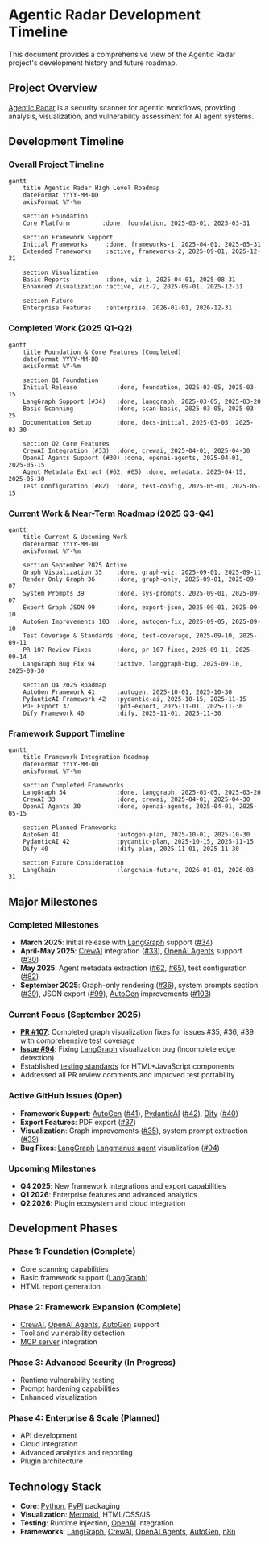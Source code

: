 # Agentic Radar Development Timeline

This document provides a comprehensive view of the Agentic Radar project's development history and future roadmap.

## Project Overview
[Agentic Radar](https://github.com/splx-ai/agentic-radar) is a security scanner for agentic workflows, providing analysis, visualization, and vulnerability assessment for AI agent systems.

## Development Timeline

### Overall Project Timeline
```mermaid
gantt
    title Agentic Radar High Level Roadmap
    dateFormat YYYY-MM-DD
    axisFormat %Y-%m
    
    section Foundation
    Core Platform         :done, foundation, 2025-03-01, 2025-03-31
    
    section Framework Support
    Initial Frameworks     :done, frameworks-1, 2025-04-01, 2025-05-31
    Extended Frameworks    :active, frameworks-2, 2025-09-01, 2025-12-31
    
    section Visualization
    Basic Reports          :done, viz-1, 2025-04-01, 2025-08-31
    Enhanced Visualization :active, viz-2, 2025-09-01, 2025-12-31
    
    section Future
    Enterprise Features    :enterprise, 2026-01-01, 2026-12-31
```

### Completed Work (2025 Q1-Q2)
```mermaid
gantt
    title Foundation & Core Features (Completed)
    dateFormat YYYY-MM-DD
    axisFormat %Y-%m
    
    section Q1 Foundation
    Initial Release           :done, foundation, 2025-03-05, 2025-03-15
    LangGraph Support (#34)   :done, langgraph, 2025-03-05, 2025-03-20
    Basic Scanning            :done, scan-basic, 2025-03-05, 2025-03-25
    Documentation Setup       :done, docs-initial, 2025-03-05, 2025-03-30
    
    section Q2 Core Features
    CrewAI Integration (#33)  :done, crewai, 2025-04-01, 2025-04-30
    OpenAI Agents Support (#30) :done, openai-agents, 2025-04-01, 2025-05-15
    Agent Metadata Extract (#62, #65) :done, metadata, 2025-04-15, 2025-05-30
    Test Configuration (#82)  :done, test-config, 2025-05-01, 2025-05-15
```

### Current Work & Near-Term Roadmap (2025 Q3-Q4)
```mermaid
gantt
    title Current & Upcoming Work
    dateFormat YYYY-MM-DD
    axisFormat %Y-%m
    
    section September 2025 Active
    Graph Visualization 35    :done, graph-viz, 2025-09-01, 2025-09-11
    Render Only Graph 36      :done, graph-only, 2025-09-01, 2025-09-07
    System Prompts 39         :done, sys-prompts, 2025-09-01, 2025-09-07
    Export Graph JSON 99      :done, export-json, 2025-09-01, 2025-09-10
    AutoGen Improvements 103  :done, autogen-fix, 2025-09-05, 2025-09-10
    Test Coverage & Standards :done, test-coverage, 2025-09-10, 2025-09-11
    PR 107 Review Fixes       :done, pr-107-fixes, 2025-09-11, 2025-09-14
    LangGraph Bug Fix 94      :active, langgraph-bug, 2025-09-10, 2025-09-30
    
    section Q4 2025 Roadmap
    AutoGen Framework 41      :autogen, 2025-10-01, 2025-10-30
    PydanticAI Framework 42   :pydantic-ai, 2025-10-15, 2025-11-15
    PDF Export 37             :pdf-export, 2025-11-01, 2025-11-30
    Dify Framework 40         :dify, 2025-11-01, 2025-11-30
```

### Framework Support Timeline
```mermaid
gantt
    title Framework Integration Roadmap
    dateFormat YYYY-MM-DD
    axisFormat %Y-%m
    
    section Completed Frameworks
    LangGraph 34              :done, langgraph, 2025-03-05, 2025-03-20
    CrewAI 33                 :done, crewai, 2025-04-01, 2025-04-30
    OpenAI Agents 30          :done, openai-agents, 2025-04-01, 2025-05-15
    
    section Planned Frameworks
    AutoGen 41                :autogen-plan, 2025-10-01, 2025-10-30
    PydanticAI 42             :pydantic-plan, 2025-10-15, 2025-11-15
    Dify 40                   :dify-plan, 2025-11-01, 2025-11-30
    
    section Future Consideration
    LangChain                 :langchain-future, 2026-01-01, 2026-03-31
```

## Major Milestones

### Completed Milestones
- **March 2025**: Initial release with [LangGraph](https://langchain-ai.github.io/langgraph/) support ([#34](https://github.com/splx-ai/agentic-radar/issues/34))
- **April-May 2025**: [CrewAI](https://crewai.com/) integration ([#33](https://github.com/splx-ai/agentic-radar/issues/33)), [OpenAI Agents](https://platform.openai.com/docs/agents) support ([#30](https://github.com/splx-ai/agentic-radar/issues/30))
- **May 2025**: Agent metadata extraction ([#62](https://github.com/splx-ai/agentic-radar/issues/62), [#65](https://github.com/splx-ai/agentic-radar/issues/65)), test configuration ([#82](https://github.com/splx-ai/agentic-radar/issues/82))
- **September 2025**: Graph-only rendering ([#36](https://github.com/splx-ai/agentic-radar/issues/36)), system prompts section ([#39](https://github.com/splx-ai/agentic-radar/issues/39)), JSON export ([#99](https://github.com/splx-ai/agentic-radar/issues/99)), [AutoGen](https://autogen-ai.github.io/autogen/) improvements ([#103](https://github.com/splx-ai/agentic-radar/issues/103))

### Current Focus (September 2025)
- **[PR #107](https://github.com/splx-ai/agentic-radar/pull/107)**: Completed graph visualization fixes for issues #35, #36, #39 with comprehensive test coverage
- **[Issue #94](https://github.com/splx-ai/agentic-radar/issues/94)**: Fixing [LangGraph](https://langchain-ai.github.io/langgraph/) visualization bug (incomplete edge detection)
- Established [testing standards](testing-standards.md) for HTML+JavaScript components
- Addressed all PR review comments and improved test portability

### Active GitHub Issues (Open)
- **Framework Support**: [AutoGen](https://autogen-ai.github.io/autogen/) ([#41](https://github.com/splx-ai/agentic-radar/issues/41)), [PydanticAI](https://ai.pydantic.dev/) ([#42](https://github.com/splx-ai/agentic-radar/issues/42)), [Dify](https://dify.ai/) ([#40](https://github.com/splx-ai/agentic-radar/issues/40))
- **Export Features**: PDF export ([#37](https://github.com/splx-ai/agentic-radar/issues/37))
- **Visualization**: Graph improvements ([#35](https://github.com/splx-ai/agentic-radar/issues/35)), system prompt extraction ([#39](https://github.com/splx-ai/agentic-radar/issues/39))
- **Bug Fixes**: [LangGraph](https://langchain-ai.github.io/langgraph/) [Langmanus agent](https://github.com/Darwin-lfl/langmanus) visualization ([#94](https://github.com/splx-ai/agentic-radar/issues/94))

### Upcoming Milestones
- **Q4 2025**: New framework integrations and export capabilities
- **Q1 2026**: Enterprise features and advanced analytics
- **Q2 2026**: Plugin ecosystem and cloud integration

## Development Phases

### Phase 1: Foundation (Complete)
- Core scanning capabilities
- Basic framework support ([LangGraph](https://langchain-ai.github.io/langgraph/))
- HTML report generation

### Phase 2: Framework Expansion (Complete)
- [CrewAI](https://crewai.com/), [OpenAI Agents](https://platform.openai.com/docs/agents), [AutoGen](https://autogen-ai.github.io/autogen/) support
- Tool and vulnerability detection
- [MCP server](https://modelcontextprotocol.io/) integration

### Phase 3: Advanced Security (In Progress)
- Runtime vulnerability testing
- Prompt hardening capabilities
- Enhanced visualization

### Phase 4: Enterprise & Scale (Planned)
- API development
- Cloud integration
- Advanced analytics and reporting
- Plugin architecture

## Technology Stack
- **Core**: [Python](https://python.org/), [PyPI](https://pypi.org/) packaging
- **Visualization**: [Mermaid](https://mermaid.js.org/), HTML/CSS/JS
- **Testing**: Runtime injection, [OpenAI](https://openai.com/) integration
- **Frameworks**: [LangGraph](https://langchain-ai.github.io/langgraph/), [CrewAI](https://crewai.com/), [OpenAI Agents](https://platform.openai.com/docs/agents), [AutoGen](https://autogen-ai.github.io/autogen/), [n8n](https://n8n.io/)